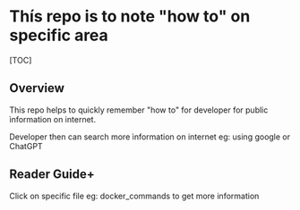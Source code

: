 # Thís repo is to note "how to" on specific area

[TOC]

## Overview

This repo helps to quickly remember "how to" for developer for public ìnformation on internet.

Developer then can search more ìnformation on internet eg: using google or ChatGPT

## Reader Guide+
Click on specific file eg: docker_commands to get more information
